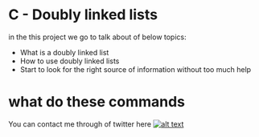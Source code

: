 # C - Doubly linked lists

in the this project we go to talk about of below topics:

* What is a doubly linked list
* How to use doubly linked lists
* Start to look for the right source of information without too much help

# what do these commands
    
You can contact me through of twitter here [![alt text](https://cdn.icon-icons.com/icons2/1254/PNG/128/1495494667-jd13_84467.png)](https://twitter.com/Near_Fuentes")
